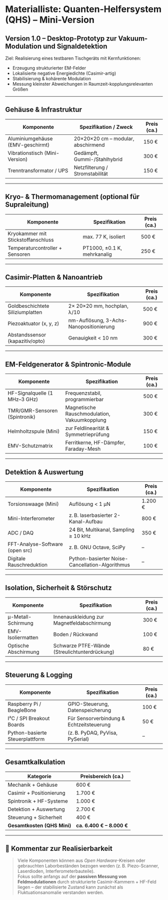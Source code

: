 # Materialliste: Quanten-Helfersystem (QHS) – Mini-Version
## Version 1.0 – Desktop-Prototyp zur Vakuum-Modulation und Signaldetektion

Ziel: Realisierung eines testbaren Tischgeräts mit Kernfunktionen:
- Erzeugung strukturierter EM-Felder
- Lokalisierte negative Energiedichte (Casimir-artig)
- Stabilisierung & kohärente Modulation
- Messung kleinster Abweichungen in Raumzeit-kopplungsrelevanten Größen

---

## Gehäuse & Infrastruktur

| Komponente                        | Spezifikation / Zweck                              | Preis (ca.)     |
|----------------------------------|-----------------------------------------------------|-----------------|
| Aluminiumgehäuse (EMV-geschirmt) | 20×20×20 cm – modular, abschirmend                  | 150 €           |
| Vibrationstisch (Mini-Version)   | Gedämpft, Gummi-/Stahlhybrid                        | 300 €           |
| Trenntransformator / UPS         | Netzfilterung / Stromstabilität                     | 150 €           |

---

## Kryo- & Thermomanagement (optional für Supraleitung)

| Komponente                        | Spezifikation                                       | Preis (ca.)     |
|----------------------------------|-----------------------------------------------------|-----------------|
| Kryokammer mit Stickstoffanschluss | max. 77 K, isoliert                                 | 500 €           |
| Temperaturcontroller + Sensoren  | PT1000, ±0.1 K, mehrkanalig                         | 250 €           |

---

## Casimir-Platten & Nanoantrieb

| Komponente                        | Spezifikation                                       | Preis (ca.)     |
|----------------------------------|-----------------------------------------------------|-----------------|
| Goldbeschichtete Siliziumplatten | 2× 20×20 mm, hochplan, λ/10                         | 500 €           |
| Piezoaktuator (x, y, z)          | nm-Auflösung, 3-Achs-Nanopositionierung             | 900 €           |
| Abstandssensor (kapazitiv/opto)  | Genauigkeit < 10 nm                                 | 300 €           |

---

## EM-Feldgenerator & Spintronic-Module

| Komponente                        | Spezifikation                                       | Preis (ca.)     |
|----------------------------------|-----------------------------------------------------|-----------------|
| HF-Signalquelle (1 MHz–3 GHz)    | Frequenzstabil, programmierbar                      | 500 €           |
| TMR/GMR-Sensoren (Spintronik)    | Magnetische Rauschmodulation, Vakuumkopplung       | 300 €           |
| Helmholtzspule (Mini)            | zur Feldlinearität & Symmetrieprüfung              | 150 €           |
| EMV-Schutzmatrix                 | Ferritkerne, HF-Dämpfer, Faraday-Mesh               | 100 €           |

---

## Detektion & Auswertung

| Komponente                        | Spezifikation                                       | Preis (ca.)     |
|----------------------------------|-----------------------------------------------------|-----------------|
| Torsionswaage (Mini)             | Auflösung < 1 µN                                    | 1.200 €         |
| Mini-Interferometer              | z. B. laserbasierter 2-Kanal-Aufbau                 | 800 €           |
| ADC / DAQ                        | 24 Bit, Multikanal, Sampling ≥ 10 kHz               | 350 €           |
| FFT-Analyse-Software (open src)  | z. B. GNU Octave, SciPy                             | –               |
| Digitale Rauschreduktion         | Python-basierter Noise-Cancellation-Algorithmus     | –               |

---

## Isolation, Sicherheit & Störschutz

| Komponente                        | Spezifikation                                       | Preis (ca.)     |
|----------------------------------|-----------------------------------------------------|-----------------|
| μ-Metall-Schirmung               | Innenauskleidung zur Magnetfeldabschirmung          | 300 €           |
| EMV-Isoliermatten                | Boden / Rückwand                                    | 100 €           |
| Optische Abschirmung             | Schwarze PTFE-Wände (Streulichtunterdrückung)       | 80 €            |

---

## Steuerung & Logging

| Komponente                        | Spezifikation                                       | Preis (ca.)     |
|----------------------------------|-----------------------------------------------------|-----------------|
| Raspberry Pi / BeagleBone        | GPIO-Steuerung, Datenspeicherung                    | 100 €           |
| I²C / SPI Breakout Boards        | Für Sensorverbindung & Echtzeitsteuerung            | 50 €            |
| Python-basierte Steuerplattform  | (z. B. PyDAQ, PyVisa, PySerial)                     | –               |

---

## Gesamtkalkulation

| Kategorie                        | Preisbereich (ca.)       |
|----------------------------------|---------------------------|
| Mechanik + Gehäuse               | 600 €                     |
| Casimir + Positionierung         | 1.700 €                   |
| Spintronik + HF-Systeme          | 1.000 €                   |
| Detektion + Auswertung           | 2.700 €                   |
| Steuerung + Sicherheit           | 400 €                     |
| **Gesamtkosten (QHS Mini)**      | **ca. 6.400 € – 8.000 €** |

---

## 🧪 Kommentar zur Realisierbarkeit

> Viele Komponenten können aus *Open Hardware*-Kreisen oder gebrauchten Laborbeständen bezogen werden (z. B. Piezo-Scanner, Laserdioden, Interferometerbauteile).  
> Fokus sollte anfangs auf der **passiven Messung von Feldmodulationen** durch strukturierte Casimir-Kammern + HF-Feld liegen – der stabilisierte Zustand kann zunächst als Fluktuationsanomalie verstanden werden.

